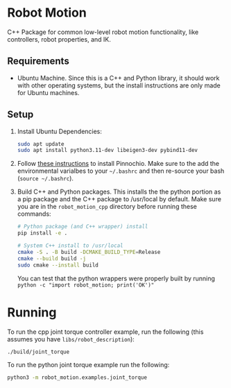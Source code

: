 # Robot Motion
C++ Package for common low-level robot motion functionality, like controllers, robot properties, and IK.

## Requirements
* Ubuntu Machine. Since this is a C++ and Python library, it should work with other operating systems, but the install instructions are only made for Ubuntu machines.

## Setup
1. Install Ubuntu Dependencies:
    ```bash
    sudo apt update
    sudo apt install python3.11-dev libeigen3-dev pybind11-dev
    ```
2. Follow [these instructions](https://stack-of-tasks.github.io/pinocchio/download.html) to install Pinnochio. Make sure to the add the environmental varialbes to your `~/.bashrc` and then re-source your bash (`source ~/.bashrc`).

3. Build C++ and Python packages. This installs the the python portion as a pip package and the C++ package to /usr/local by default. Make sure you are in the `robot_motion_cpp` directory before running these commands:

    ```bash
    # Python package (and C++ wrapper) install
    pip install -e .        
    
    # System C++ install to /usr/local
    cmake -S . -B build -DCMAKE_BUILD_TYPE=Release
    cmake --build build -j
    sudo cmake --install build 
    ```

    You can test that the python wrappers were properly built by running `python -c "import robot_motion; print('OK')"`

# Running
To run the cpp joint torque controller example, run the following (this assumes you have `libs/robot_description`):
```bash
./build/joint_torque
```

To run the python joint torque example run the following:
```bash
python3 -m robot_motion.examples.joint_torque
```


